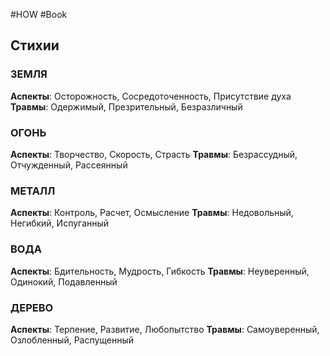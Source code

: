 #HOW  #Book

## Стихии
### ЗЕМЛЯ
**Аспекты**: Осторожность, Сосредоточенность, Присутствие духа
**Травмы**: Одержимый, Презрительный, Безразличный

### ОГОНЬ
**Аспекты**: Творчество, Скорость, Страсть
**Травмы**: Безрассудный, Отчужденный, Рассеянный

### МЕТАЛЛ
**Аспекты**: Контроль, Расчет, Осмысление
**Травмы**: Недовольный, Негибкий, Испуганный

### ВОДА
**Аспекты**: Бдительность, Мудрость, Гибкость
**Травмы**: Неуверенный, Одинокий, Подавленный

### ДЕРЕВО
**Аспекты**: Терпение, Развитие, Любопытство
**Травмы**: Самоуверенный, Озлобленный, Распущенный